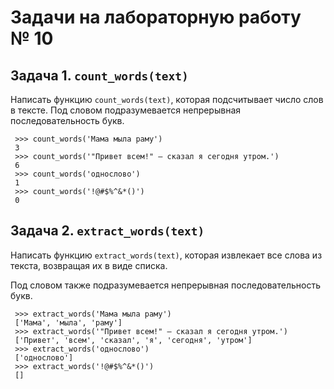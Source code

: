 # Задачи на лабораторную работу № 10

## Задача 1. `count_words(text)`

Написать функцию `count_words(text)`, которая подсчитывает число слов в тексте.
Под словом подразумевается непрерывная последовательность букв.

     >>> count_words('Мама мыла раму')
     3
     >>> count_words('"Привет всем!" — сказал я сегодня утром.')
     6
     >>> count_words('однослово')
     1
     >>> count_words('!@#$%^&*()')
     0

## Задача 2. `extract_words(text)`

Написать функцию `extract_words(text)`, которая извлекает все слова из текста,
возвращая их в виде списка.

Под словом также подразумевается непрерывная последовательность букв.

     >>> extract_words('Мама мыла раму')
     ['Мама', 'мыла', 'раму']
     >>> extract_words('"Привет всем!" — сказал я сегодня утром.')
     ['Привет', 'всем', 'сказал', 'я', 'сегодня', 'утром']
     >>> extract_words('однослово')
     ['однослово']
     >>> extract_words('!@#$%^&*()')
     []
